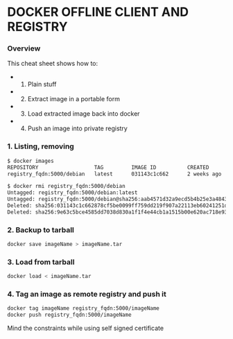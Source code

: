 # DOCKER OFFLINE CLIENT AND REGISTRY
### Overview
This cheat sheet shows how to:
* 1. Plain stuff
* 2. Extract image in a portable form
* 3. Load extracted image back into docker
* 4. Push an image into private registry

### 1. Listing, removing
```sh
$ docker images
REPOSITORY                  TAG         IMAGE ID          CREATED           SIZE
registry_fqdn:5000/debian   latest      031143c1c662      2 weeks ago       125.1 MB

$ docker rmi registry_fqdn:5000/debian
Untagged: registry_fqdn:5000/debian:latest
Untagged: registry_fqdn:5000/debian@sha256:aab4571d32a9ecd5b4b25e3a4843773be32c78d5fd09aa10a1db97b8511e89de
Deleted: sha256:031143c1c662878cf5be0099ff759dd219f907a22113eb60241251d29344bb96
Deleted: sha256:9e63c5bce4585dd7038d830a1f1f4e44cb1a1515b00e620ac718e934b484c938
```
### 2. Backup to tarball
```sh
docker save imageName > imageName.tar
```
### 3. Load from tarball
```sh
docker load < imageName.tar
```
### 4. Tag an image as remote registry and push it
```sh
docker tag imageName registry_fqdn:5000/imageName
docker push registry_fqdn:5000/imageName
```
Mind the constraints while using self signed certificate
